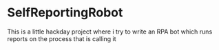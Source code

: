 # SelfReportingRobot
This is a little hackday project where i try to write an RPA bot which runs reports on the process that is calling it
